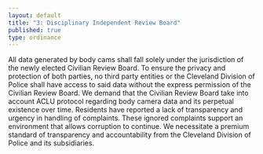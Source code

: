```yaml
---
layout: default
title: "3: Disciplinary Independent Review Board"
published: true
type: ordinance
---
```


All data generated by body cams shall fall solely under the jurisdiction of the newly elected Civilian Review Board. To ensure the privacy and protection of both parties, no third party entities or the Cleveland Division of Police shall have access to said data without the express permission of the Civilian Review Board. We demand that the Civilian Review Board take into account ACLU protocol regarding body camera data and its perpetual existence over time. Residents have reported a lack of transparency and urgency in handling of complaints. These ignored complaints support an environment that allows corruption to continue. We necessitate a premium standard of transparency and accountability from the Cleveland Division of Police and its subsidiaries. 
